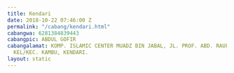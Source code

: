 ```yaml
---
title: Kendari
date: 2018-10-22 07:46:00 Z
permalink: "/cabang/kendari.html"
cabangwa: 6281384839443
cabangpic: ABDUL GOFIR
cabangalamat: KOMP. ISLAMIC CENTER MUADZ BIN JABAL, JL. PROF. ABD. RAUF, TARIMANA,
  KEL/KEC. KAMBU, KENDARI.
layout: static
---
```


